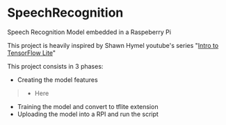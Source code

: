# SpeechRecognition
Speech Recognition Model embedded in a Raspeberry Pi

This project is heavily inspired by Shawn Hymel youtube's series "[Intro to TensorFlow Lite](https://www.youtube.com/watch?v=8-vl9bNY9aI&ab_channel=Digi-Key)"

This project consists in 3 phases:
* Creating the model features
> * Here
* Training the model and convert to tflite extension
* Uploading the model into a RPI and run the script
